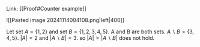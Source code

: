 Link: [[Proof#Counter example]]

![[Pasted image 20241114004108.png|left|400]]

Let set $A = \{1,2\}$ and set $B = \{1,2,3,4,5\}$.
A and B are both sets.
$A\backslash B = \{3,4,5\}$.
$|A| = 2$ and $|A\backslash B| = 3$.
so $|A| > |A\backslash B|$ does not hold.